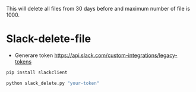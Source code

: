 This will delete all files from 30 days before and maximum number of file is 1000.

# Slack-delete-file
- Generare token https://api.slack.com/custom-integrations/legacy-tokens

```Bash
pip install slackclient
```

```Bash
python slack_delete.py "your-token"
```
